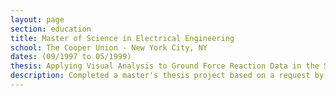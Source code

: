 ```yaml
---
layout: page
section: education
title: Master of Science in Electrical Engineering
school: The Cooper Union - New York City, NY
dates: (09/1997 to 05/1999)
thesis: Applying Visual Analysis to Ground Force Reaction Data in the Study of Gait Pathology
description: Completed a master's thesis project based on a request by researchers at Lenox Hill Hospital. The researches had purchased a "force plate" which measures the force applied as a patient walks on it in order to analyze gait pathology and athletic performance. Using the Win32 API and OpenGL I wrote software which read the stream of data from the force plate and a video feed. The software displayed a synchronized side by side view of the force plate's data (displayed as a 3-D visualization of the direction and magnitude of the force applied to the plate) and video of the human subject being measured.
---
```


